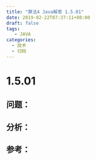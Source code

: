 ```yaml
---
title: "算法4 Java解答 1.5.01"
date: 2019-02-22T07:37:11+08:00
draft: false
tags:
   - JAVA
categories:
  - 技术
  - 归档
---
```



# 1.5.01

## 问题：


## 分析：


## 参考：


